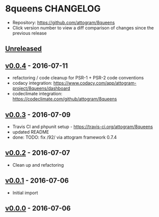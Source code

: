 # 8queens CHANGELOG
* Repository: https://github.com/attogram/8queens
* Click version number to view a diff comparison of changes since the previous release

## [Unreleased](https://github.com/attogram/8queens/compare/v0.0.4...HEAD)

## [v0.0.4](https://github.com/attogram/8queens/compare/v0.0.3...v0.0.4) - 2016-07-11
- refactoring / code cleanup for PSR-1 + PSR-2 code conventions
- codacy integration: https://www.codacy.com/app/attogram-project/8queens/dashboard
- codeclimate integration: https://codeclimate.com/github/attogram/8queens

## [v0.0.3](https://github.com/attogram/8queens/compare/v0.0.2...v0.0.3) - 2016-07-09
- Travis CI and phpunit setup - https://travis-ci.org/attogram/8queens
- updated README
- done: TODO: fix /92/ via attogram framework 0.7.4

## [v0.0.2](https://github.com/attogram/8queens/compare/v0.0.1...v0.0.2) - 2016-07-07
- Clean up and refactoring

## [v0.0.1](https://github.com/attogram/8queens/compare/837dabc...v0.0.1) - 2016-07-06
- Initial import

## [v0.0.0](https://github.com/attogram/8queens/tree/837dabc) - 2016-07-06
